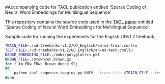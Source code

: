 #Accompanying code for TACL publication entitled 'Sparse Coding of Neural Word Embeddings for Multilingual Sequence'

This repository contains the source code used in the [TACL paper](https://www.transacl.org/ojs/index.php/tacl/article/view/1063) entitled 'Sparse Coding of Neural Word Embeddings for Multilingual Sequence'.

Sample code for running the experiments for the English UDv1.2 treebank.
```bash
TRAIN_FILE=./ud-treebanks-v1.2/UD_English/en-ud-train.conllu
TEST_FILE=./ud-treebanks-v1.2/UD_English/en-ud-test.conllu
DENSE_EMBEDDING_FILE=./embs/polyglot/en.pkl
BROWN_FILE=./brown/en.brown.gz
for f in FRw FRwc Brown dense SC;
do
    python tacl_sequence_tagging.py UNIV --train_file $TRAIN_FILE --test_file $TEST_FILE --lang en --dense_vec_file $DENSE_EMBEDDING_FILE --brown_file=$BROWN_FILE --feature_mode $f;
done
```


